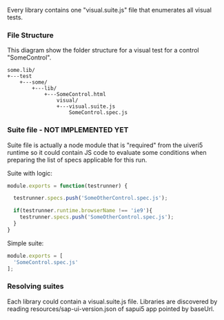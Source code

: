 Every library contains one "visual.suite.js" file that enumerates all visual tests.

### File Structure

This diagram show the folder structure for a visual test for a control "SomeControl".

``` wiki
some.lib/
+---test
    +---some/
        +---lib/
            +---SomeControl.html
                visual/
                +---visual.suite.js
                    SomeControl.spec.js
```

### Suite file - NOT IMPLEMENTED YET

Suite file is actually a node module that is "required" from the uiveri5 runtime so it could contain JS code to evaluate some conditions when preparing the list of specs applicable for this run.

Suite with logic:
``` js
module.exports = function(testrunner) {

  testrunner.specs.push('SomeOtherControl.spec.js');

  if(testrunner.runtime.browserName !== 'ie9'){
    testrunner.specs.push('SomeOtherControl.spec.js');
  }
}
```

Simple suite:
``` js
module.exports = [
  'SomeControl.spec.js'
];
```

### Resolving suites

Each library could contain a visual.suite.js file. Libraries are discovered by reading resources/sap-ui-version.json of sapui5 app pointed by baseUrl.
